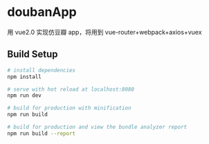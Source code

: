 # doubanApp
用 vue2.0 实现仿豆瓣 app，将用到 vue-router+webpack+axios+vuex

## Build Setup

``` bash
# install dependencies
npm install

# serve with hot reload at localhost:8080
npm run dev

# build for production with minification
npm run build

# build for production and view the bundle analyzer report
npm run build --report
```

